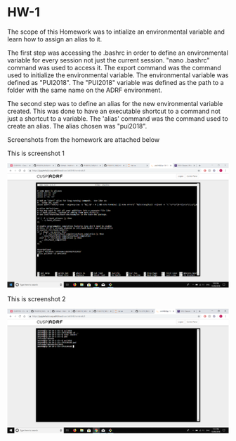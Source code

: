 # HW-1

The scope of this Homework was to intialize an environmental variable and learn how to assign an alias to it.

The first step was accessing the .bashrc in order to define an environmental variable for every session not just the current session. "nano .bashrc" command was used to access it.
The export command was the command used to initialize the environmental variable. The environmental variable was defined as "PUI2018".
The "PUI2018" variable was defined as the path to a folder with the same name on the ADRF environment.

The second step was to define an alias for the new environmental variable created. This was done to have an executable shortcut to a command not just a shortcut to a variable.
The 'alias' command was the command used to create an alias. The alias chosen was "pui2018".

Screenshots from the homework are attached below

This is screenshot 1

![Alt text](screenshots/1.png)

This is screenshot 2

![Alt text](screenshots/2.png)

